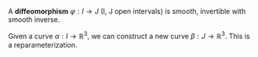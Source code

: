 A **diffeomorphism** $\varphi : I \to J$ (I, J open intervals) is smooth, invertible with smooth inverse.

Given a curve $\alpha : I \to \mathbb{R}^3$, we can construct a new curve $\beta: J \to \mathbb{R}^3$. This is a reparameterization.